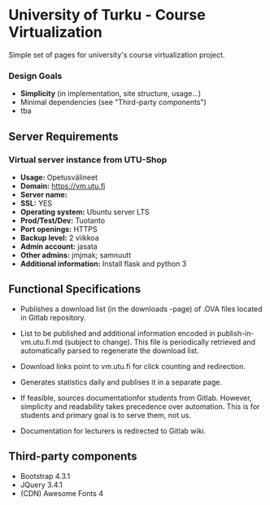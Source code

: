 # University of Turku - Course Virtualization

Simple set of pages for university's course virtualization project.

### Design Goals

 - **Simplicity** (in implementation, site structure, usage...)
 - Minimal dependencies (see "Third-party components")
 - tba

## Server Requirements

### Virtual server instance from UTU-Shop

 - **Usage:** Opetusvälineet
 - **Domain:** https://vm.utu.fi
 - **Server name:**
 - **SSL:** YES
 - **Operating system:** Ubuntu server LTS
 - **Prod/Test/Dev:** Tuotanto
 - **Port openings:** HTTPS
 - **Backup level:** 2 viikkoa
 - **Admin account:** jasata
 - **Other admins:** jmjmak; samnuutt
 - **Additional information:** Install flask and python 3

## Functional Specifications

 - Publishes a download list (in the downloads -page) of .OVA files located in Gitlab repository.
 - List to be published and additional information encoded in publish-in-vm.utu.fi.md (subject to change). This file is periodically retrieved and automatically parsed to regenerate the download list.
 - Download links point to vm.utu.fi for click counting and redirection.

 - Generates statistics daily and publises it in a separate page.

 - If feasible, sources documentationfor students from Gitlab. However, simplicity and readability takes precedence over automation. This is for students and primary goal is to serve them, not us.
 - Documentation for lecturers is redirected to Gitlab wiki.

## Third-party components

 - Bootstrap 4.3.1
 - JQuery 3.4.1
 - (CDN) Awesome Fonts 4
 
